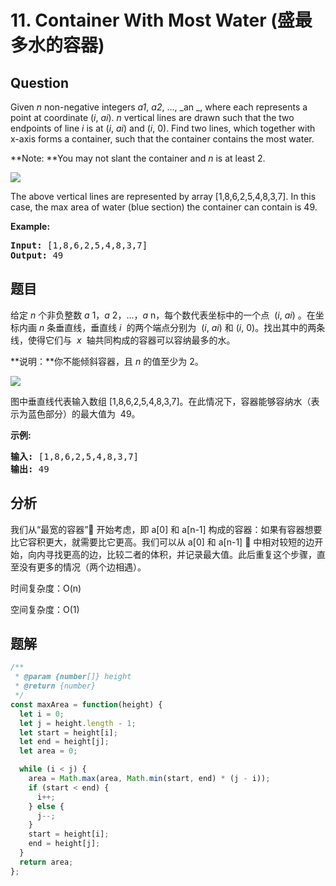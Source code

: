 # 11. Container With Most Water (盛最多水的容器)

## Question

Given _n_ non-negative integers _a1_, _a2_, ..., _an _, where each represents a point at coordinate (_i_, _ai_). _n_ vertical lines are drawn such that the two endpoints of line _i_ is at (_i_, _ai_) and (_i_, 0). Find two lines, which together with x-axis forms a container, such that the container contains the most water.

**Note: **You may not slant the container and _n_ is at least 2.

![](https://s3-lc-upload.s3.amazonaws.com/uploads/2018/07/17/question_11.jpg)

The above vertical lines are represented by array \[1,8,6,2,5,4,8,3,7\]. In this case, the max area of water (blue section) the container can contain is 49.

**Example:**

<pre><strong>Input:</strong> [1,8,6,2,5,4,8,3,7]
<strong>Output:</strong> 49</pre>

## 题目

给定 _n_ 个非负整数 _a_ 1，_a_ 2，...，_a_ n，每个数代表坐标中的一个点  (_i_, *ai*) 。在坐标内画 _n_ 条垂直线，垂直线 *i*  的两个端点分别为  (_i_, *ai*) 和 (_i_, 0)。找出其中的两条线，使得它们与  *x*  轴共同构成的容器可以容纳最多的水。

**说明：**你不能倾斜容器，且 _n_ 的值至少为 2。

![](https://aliyun-lc-upload.oss-cn-hangzhou.aliyuncs.com/aliyun-lc-upload/uploads/2018/07/25/question_11.jpg)

图中垂直线代表输入数组 \[1,8,6,2,5,4,8,3,7\]。在此情况下，容器能够容纳水（表示为蓝色部分）的最大值为  49。

**示例:**

<pre><strong>输入:</strong> [1,8,6,2,5,4,8,3,7]
<strong>输出:</strong> 49</pre>

## 分析

我们从“最宽的容器” 开始考虑，即 a[0] 和 a[n-1] 构成的容器：如果有容器想要比它容积更大，就需要比它更高。我们可以从 a[0] 和 a[n-1]  中相对较短的边开始，向内寻找更高的边，比较二者的体积，并记录最大值。此后重复这个步骤，直至没有更多的情况（两个边相遇）。

时间复杂度：O(n)

空间复杂度：O(1)

## 题解

```javascript
/**
 * @param {number[]} height
 * @return {number}
 */
const maxArea = function(height) {
  let i = 0;
  let j = height.length - 1;
  let start = height[i];
  let end = height[j];
  let area = 0;

  while (i < j) {
    area = Math.max(area, Math.min(start, end) * (j - i));
    if (start < end) {
      i++;
    } else {
      j--;
    }
    start = height[i];
    end = height[j];
  }
  return area;
};
```
